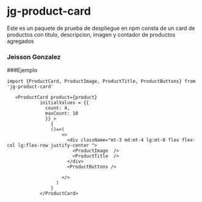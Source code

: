 # jg-product-card

Este es un paquete de prueba de despliegue en npm
consta de un card de productos con titulo, descripcion, imagen y contador de productos agregados

### Jeisson Gonzalez

###Ejemplo 

```
import {ProductCard, ProductImage, ProductTitle, ProductButtons} from 'jg-product-card'
```


```
   <ProductCard product={product} 
            initialValues = {{
              count: 4,
              maxCount: 10
              }} >
                {
                ()=>(
                    <>
                      <div className="mt-3 md:mt-4 lg:mt-0 flex flex-col lg:flex-row justify-center ">
                        <ProductImage  />
                        <ProductTitle  />
                      </div>
                      <ProductButtons />

                    </>
                  )
                }
            </ProductCard>
```